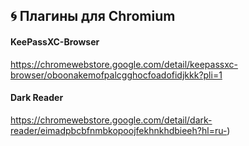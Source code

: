 ## 🌀 Плагины для Chromium

#### KeePassXC-Browser

https://chromewebstore.google.com/detail/keepassxc-browser/oboonakemofpalcgghocfoadofidjkkk?pli=1

#### Dark Reader

https://chromewebstore.google.com/detail/dark-reader/eimadpbcbfnmbkopoojfekhnkhdbieeh?hl=ru-)